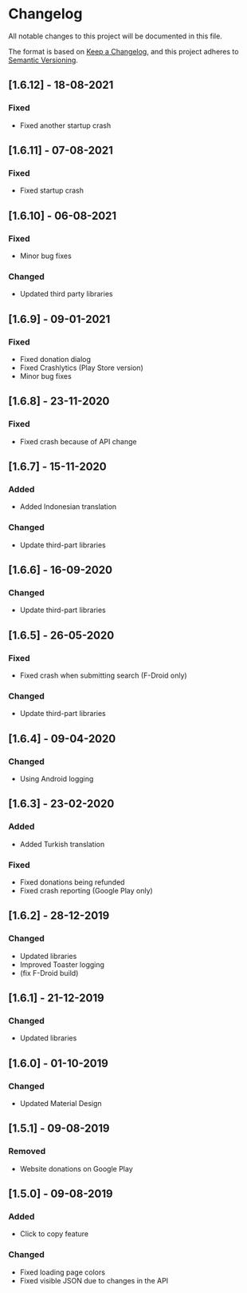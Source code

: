 # Changelog

All notable changes to this project will be documented in this file.

The format is based on [Keep a Changelog](https://keepachangelog.com/en/1.0.0/), and this project
adheres to [Semantic Versioning](https://semver.org/spec/v2.0.0.html).

## [1.6.12] - 18-08-2021
### Fixed
- Fixed another startup crash


## [1.6.11] - 07-08-2021
### Fixed
- Fixed startup crash


## [1.6.10] - 06-08-2021
### Fixed
- Minor bug fixes

### Changed
- Updated third party libraries


## [1.6.9] - 09-01-2021
### Fixed
- Fixed donation dialog
- Fixed Crashlytics (Play Store version)
- Minor bug fixes


## [1.6.8] - 23-11-2020
### Fixed
- Fixed crash because of API change


## [1.6.7] - 15-11-2020
### Added
- Added Indonesian translation

### Changed
- Update third-part libraries


## [1.6.6] - 16-09-2020
### Changed
- Update third-part libraries


## [1.6.5] - 26-05-2020
### Fixed
- Fixed crash when submitting search (F-Droid only)

### Changed
- Update third-part libraries


## [1.6.4] - 09-04-2020
### Changed
- Using Android logging


## [1.6.3] - 23-02-2020
### Added
- Added Turkish translation

### Fixed
- Fixed donations being refunded
- Fixed crash reporting (Google Play only)


## [1.6.2] - 28-12-2019
### Changed
- Updated libraries
- Improved Toaster logging
- (fix F-Droid build)


## [1.6.1] - 21-12-2019
### Changed
- Updated libraries


## [1.6.0] - 01-10-2019
### Changed
- Updated Material Design


## [1.5.1] - 09-08-2019
### Removed
- Website donations on Google Play


## [1.5.0] - 09-08-2019
### Added
- Click to copy feature

### Changed
- Fixed loading page colors
- Fixed visible JSON due to changes in the API